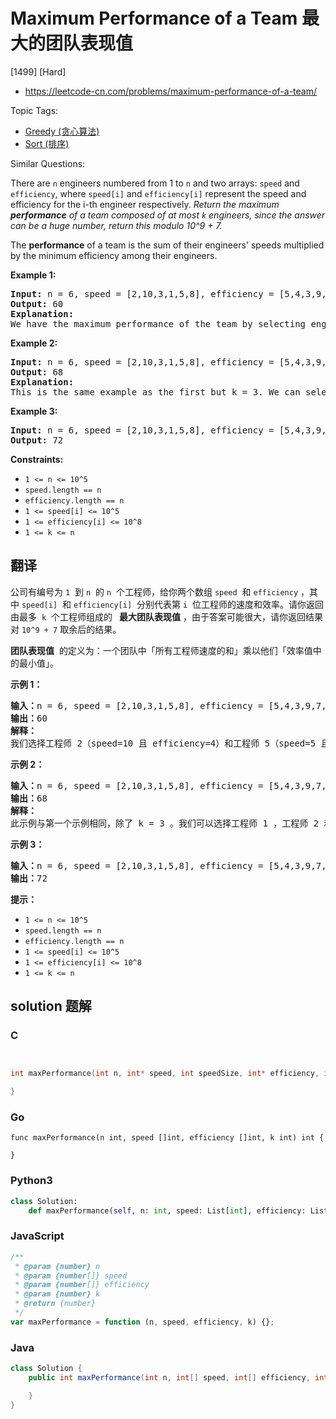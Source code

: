 # Maximum Performance of a Team 最大的团队表现值

[1499] [Hard]

- https://leetcode-cn.com/problems/maximum-performance-of-a-team/

Topic Tags:

- [Greedy (贪心算法)](https://leetcode-cn.com/tag/greedy/)
- [Sort (排序)](https://leetcode-cn.com/tag/sort/)

Similar Questions:

There are `n` engineers numbered from 1 to `n` and two arrays: `speed` and `efficiency`, where `speed[i]` and `efficiency[i]` represent the speed and efficiency for the i-th engineer respectively. _Return the maximum **performance** of a team composed of at most `k` engineers, since the answer can be a huge number, return this modulo 10^9 + 7._

The **performance** of a team is the sum of their engineers' speeds multiplied by the minimum efficiency among their engineers.

**Example 1:**

<pre><strong>Input:</strong> n = 6, speed = [2,10,3,1,5,8], efficiency = [5,4,3,9,7,2], k = 2
<strong>Output:</strong> 60
<strong>Explanation:</strong> 
We have the maximum performance of the team by selecting engineer 2 (with speed=10 and efficiency=4) and engineer 5 (with speed=5 and efficiency=7). That is, performance = (10 + 5) * min(4, 7) = 60.
</pre>

**Example 2:**

<pre><strong>Input:</strong> n = 6, speed = [2,10,3,1,5,8], efficiency = [5,4,3,9,7,2], k = 3
<strong>Output:</strong> 68
<strong>Explanation:
</strong>This is the same example as the first but k = 3. We can select engineer 1, engineer 2 and engineer 5 to get the maximum performance of the team. That is, performance = (2 + 10 + 5) * min(5, 4, 7) = 68.
</pre>

**Example 3:**

<pre><strong>Input:</strong> n = 6, speed = [2,10,3,1,5,8], efficiency = [5,4,3,9,7,2], k = 4
<strong>Output:</strong> 72
</pre>

**Constraints:**

- `1 <= n <= 10^5`
- `speed.length == n`
- `efficiency.length == n`
- `1 <= speed[i] <= 10^5`
- `1 <= efficiency[i] <= 10^8`
- `1 <= k <= n`

## 翻译

公司有编号为 `1`  到 `n`  的 `n`  个工程师，给你两个数组 `speed`  和 `efficiency` ，其中 `speed[i]`  和 `efficiency[i]`  分别代表第 `i`  位工程师的速度和效率。请你返回由最多  `k`  个工程师组成的  **​​​​​​ 最大团队表现值** ，由于答案可能很大，请你返回结果对 `10^9 + 7` 取余后的结果。

**团队表现值**  的定义为：一个团队中「所有工程师速度的和」乘以他们「效率值中的最小值」。

**示例 1：**

<pre><strong>输入：</strong>n = 6, speed = [2,10,3,1,5,8], efficiency = [5,4,3,9,7,2], k = 2
<strong>输出：</strong>60
<strong>解释：</strong>
我们选择工程师 2（speed=10 且 efficiency=4）和工程师 5（speed=5 且 efficiency=7）。他们的团队表现值为 performance = (10 + 5) * min(4, 7) = 60 。
</pre>

**示例 2：**

<pre><strong>输入：</strong>n = 6, speed = [2,10,3,1,5,8], efficiency = [5,4,3,9,7,2], k = 3
<strong>输出：</strong>68
<strong>解释：
</strong>此示例与第一个示例相同，除了 k = 3 。我们可以选择工程师 1 ，工程师 2 和工程师 5 得到最大的团队表现值。表现值为 performance = (2 + 10 + 5) * min(5, 4, 7) = 68 。
</pre>

**示例 3：**

<pre><strong>输入：</strong>n = 6, speed = [2,10,3,1,5,8], efficiency = [5,4,3,9,7,2], k = 4
<strong>输出：</strong>72
</pre>

**提示：**

- `1 <= n <= 10^5`
- `speed.length == n`
- `efficiency.length == n`
- `1 <= speed[i] <= 10^5`
- `1 <= efficiency[i] <= 10^8`
- `1 <= k <= n`

## solution 题解

### C

```c


int maxPerformance(int n, int* speed, int speedSize, int* efficiency, int efficiencySize, int k){

}


```

### Go

```golang
func maxPerformance(n int, speed []int, efficiency []int, k int) int {

}
```

### Python3

```python
class Solution:
    def maxPerformance(self, n: int, speed: List[int], efficiency: List[int], k: int) -> int:
```

### JavaScript

```javascript
/**
 * @param {number} n
 * @param {number[]} speed
 * @param {number[]} efficiency
 * @param {number} k
 * @return {number}
 */
var maxPerformance = function (n, speed, efficiency, k) {};
```

### Java

```java
class Solution {
    public int maxPerformance(int n, int[] speed, int[] efficiency, int k) {

    }
}
```
